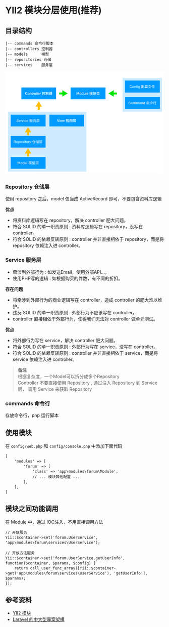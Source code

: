# YII2 模块分层使用(推荐)

## 目录结构

```
|-- commands 命令行脚本
|-- controllers 控制器
|-- models      模型
|-- repositories 仓储
|-- services    服务层
```

![img](yii2-struct.png)
### Repository 仓储层

使用 repository 之后，model 仅当成 ActiveRecord 即可，不要包含资料库逻辑

**优点**
- 将资料库逻辑写在 repository，解决 controller 肥大问题。
- 符合 SOLID 的单一职责原则 : 资料库逻辑写在 repository，没写在 controller。
- 符合 SOLID 的依赖反转原则 : controller 并非直接相依于 repository，而是将 repository 依赖注入进 controller。

### Service 服务层

- 牵涉到外部行为 : 如发送Email，使用外部API…。
- 使用PHP写的逻辑 : 如根据购买的件数，有不同的折扣。

**存在问题**
- 将牵涉到外部行为的商业逻辑写在 controller，造成 controller 的肥大难以维护。
- 违反 SOLID 的单一职责原则 : 外部行为不应该写在 controller。
- controller 直接相依于外部行为，使得我们无法对 controller 做单元测试。

**优点**
- 将外部行为写在 service，解决 controller 肥大问题。
- 符合 SOLID 的单一职责原则 : 外部行为写在 service，没写在 controller。
- 符合 SOLID 的依赖反转原则 : controller 并非直接相依于 service，而是将 service 依赖注入进 controller。


> **备注**  
> 根据复杂度，一个Model可以拆分成多个Repository  
> Controller 不要直接使用 Repository , 通过注入 Repository 到 Service 层， 调用 Service 来获取 Repository


### commands 命令行

存放命令行，php 运行脚本


## 使用模块

在 `config/web.php` 和 `config/console.php` 中添加下面代码

```
[
    'modules' => [
        'forum' => [
            'class' => 'app\modules\forum\Module',
            // ... 模块其他配置 ...
        ],
    ],
]
```

## 模块之间功能调用

在 Module 中，通过 IOC注入，不用直接调用方法

```
// 开放服务
Yii::$container->set('forum.UserService', 'app\modules\forum\services\UserService');

// 开放方法服务
Yii::$container->set('forum.UserService.getUserInfo', function($container, $params, $config) {
    return call_user_func_array([Yii::$container->get('app\modules\forum\services\UserService'), 'getUserInfo'], $params);
});    
```

## 参考资料
- [YII2 模块](https://www.yiichina.com/doc/guide/2.0/structure-modules)
- [Laravel 的中大型專案架構](https://oomusou.io/laravel/architecture/)